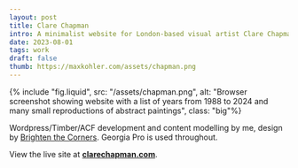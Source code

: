 ```yaml
---
layout: post
title: Clare Chapman
intro: A minimalist website for London-based visual artist Clare Chapman.
date: 2023-08-01
tags: work
draft: false
thumb: https://maxkohler.com/assets/chapman.png
---
```


{% include "fig.liquid", src: "/assets/chapman.png", alt: "Browser screenshot showing website with a list of years from 1988 to 2024 and many small reproductions of abstract paintings", class: "big"%}

Wordpress/Timber/ACF development and content modelling by me, design by [Brighten the Corners](https://brightenthecorners.com/). Georgia Pro is used throughout.

View the live site at **[clarechapman.com](https://www.clarechapman.com)**.

